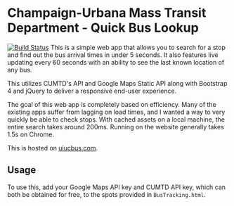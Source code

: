 # Champaign-Urbana Mass Transit Department - Quick Bus Lookup

[![Build Status](https://travis-ci.com/josh-byster/bus-tracker.svg?branch=master)](https://travis-ci.com/josh-byster/bus-tracker)
This is a simple web app that allows you to search for a stop and find out the bus arrival times in under 5 seconds. It also features
live updating every 60 seconds with an ability to see the last known location of any bus.

This utilizes CUMTD's API and Google Maps Static API along with Bootstrap 4 and jQuery to deliver a responsive end-user experience.

The goal of this web app is completely based on efficiency. Many of the existing apps suffer from lagging on load times, and I wanted
a way to very quickly be able to check stops. With cached assets on a local machine, the entire search takes around 200ms. Running on the website
generally takes 1.5s on Chrome.

This is hosted on [uiucbus.com](http://uiucbus.com/).

## Usage

To use this, add your Google Maps API key and CUMTD API key, which can both be obtained for free, to the spots provided in `BusTracking.html`.
